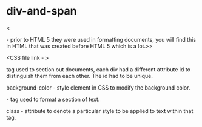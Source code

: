 # div-and-span

<<Div and Span> - prior to HTML 5 they were used in formatting documents, you will find this  in HTML that was created before HTML 5 which is a lot.>>


<CSS file link - <link rel="stylesheet" href="formatting.css">>

<div></div> tag used to section out documents, each div had a different attribute id to distinguish them from each other.  The id had to be unique.

background-color - style element in CSS to modify the background color.

<span></span>  - tag used to format  a section of text.

class - attribute to denote a particular style to be applied to text within that tag.

